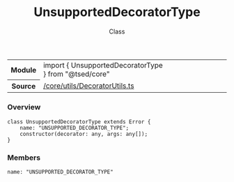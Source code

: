 
<header class="symbol-info-header"><h1 id="unsupporteddecoratortype">UnsupportedDecoratorType</h1><label class="symbol-info-type-label class">Class</label></header>
<!-- summary -->
<section class="symbol-info"><table class="is-full-width"><tbody><tr><th>Module</th><td><div class="lang-typescript"><span class="token keyword">import</span> { UnsupportedDecoratorType }&nbsp;<span class="token keyword">from</span>&nbsp;<span class="token string">"@tsed/core"</span></div></td></tr><tr><th>Source</th><td><a href="https://github.com/Romakita/ts-express-decorators/blob/v4.29.0/src//core/utils/DecoratorUtils.ts#L0-L0">/core/utils/DecoratorUtils.ts</a></td></tr></tbody></table></section>
<!-- overview -->


### Overview


<pre><code class="typescript-lang "><span class="token keyword">class</span> UnsupportedDecoratorType <span class="token keyword">extends</span> Error <span class="token punctuation">{</span>
    name<span class="token punctuation">:</span> "UNSUPPORTED_DECORATOR_TYPE"<span class="token punctuation">;</span>
    <span class="token keyword">constructor</span><span class="token punctuation">(</span>decorator<span class="token punctuation">:</span> <span class="token keyword">any</span><span class="token punctuation">,</span> args<span class="token punctuation">:</span> <span class="token keyword">any</span><span class="token punctuation">[</span><span class="token punctuation">]</span><span class="token punctuation">)</span><span class="token punctuation">;</span>
<span class="token punctuation">}</span></code></pre>


<!-- Parameters -->

<!-- Description -->

<!-- Members -->







### Members



<div class="method-overview">
<pre><code class="typescript-lang ">name<span class="token punctuation">:</span> "UNSUPPORTED_DECORATOR_TYPE"</code></pre>
</div>








